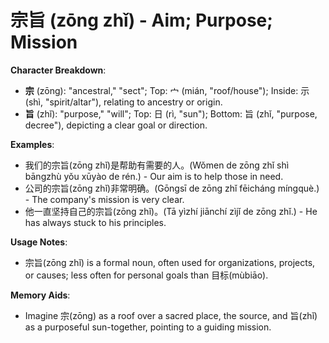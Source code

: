 # **宗旨 (zōng zhǐ) - Aim; Purpose; Mission**

**Character Breakdown**:  
- **宗** (zōng): "ancestral," "sect"; Top: 宀 (mián, "roof/house"); Inside: 示 (shì, "spirit/altar"), relating to ancestry or origin.  
- **旨** (zhǐ): "purpose," "will"; Top: 日 (rì, "sun"); Bottom: 旨 (zhǐ, "purpose, decree"), depicting a clear goal or direction.

**Examples**:  
- 我们的宗旨(zōng zhǐ)是帮助有需要的人。(Wǒmen de zōng zhǐ shì bāngzhù yǒu xūyào de rén.) - Our aim is to help those in need.  
- 公司的宗旨(zōng zhǐ)非常明确。(Gōngsī de zōng zhǐ fēicháng míngquè.) - The company's mission is very clear.  
- 他一直坚持自己的宗旨(zōng zhǐ)。(Tā yìzhí jiānchí zìjǐ de zōng zhǐ.) - He has always stuck to his principles.

**Usage Notes**:  
- 宗旨(zōng zhǐ) is a formal noun, often used for organizations, projects, or causes; less often for personal goals than 目标(mùbiāo).

**Memory Aids**:  
- Imagine 宗(zōng) as a roof over a sacred place, the source, and 旨(zhǐ) as a purposeful sun-together, pointing to a guiding mission.